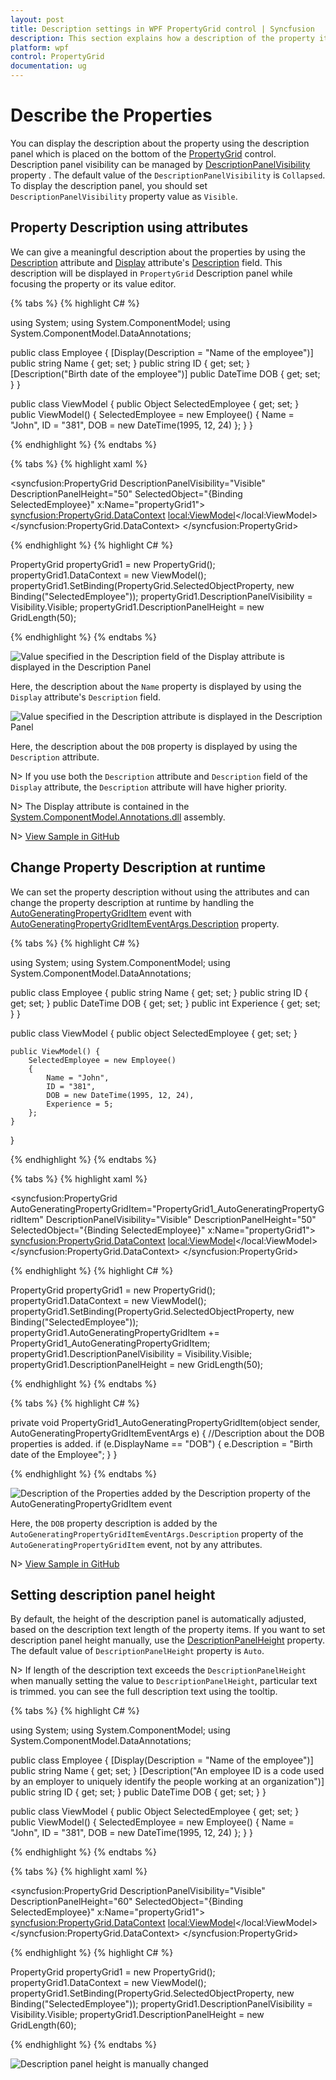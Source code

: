 ```yaml
---
layout: post
title: Description settings in WPF PropertyGrid control | Syncfusion
description: This section explains how a description of the property item has been added through attributes in the WPF PropertyGrid control.
platform: wpf
control: PropertyGrid 
documentation: ug
---
```


# Describe the Properties

You can display the description about the property using the  description panel which is placed on the bottom of the [PropertyGrid](https://www.syncfusion.com/wpf-ui-controls/propertygrid) control. Description panel visibility can be managed by [DescriptionPanelVisibility](https://help.syncfusion.com/cr/wpf/Syncfusion.PropertyGrid.Wpf~Syncfusion.Windows.PropertyGrid.PropertyGrid~DescriptionPanelVisibility.html) property . The default value of the `DescriptionPanelVisibility` is `Collapsed`. To display the description panel, you should set `DescriptionPanelVisibility`  property value as `Visible`.

## Property Description using attributes

We can give a meaningful description about the properties by using the [Description](https://docs.microsoft.com/en-us/dotnet/api/system.componentmodel.descriptionattribute?view=netframework-4.8) attribute and [Display](https://docs.microsoft.com/en-us/dotnet/api/system.componentmodel.dataannotations.displayattribute?view=netframework-4.8) attribute's [Description](https://docs.microsoft.com/en-us/dotnet/api/system.componentmodel.dataannotations.displayattribute.description?view=netframework-4.8) field. This description will be displayed in `PropertyGrid` Description panel while focusing the property or its value editor.


{% tabs %}
{% highlight C# %}

using System;
using System.ComponentModel;
using System.ComponentModel.DataAnnotations;

public class Employee {
    [Display(Description = "Name of the employee")]
    public string Name { get; set; }
    public string ID { get; set; }
    [Description("Birth date of the employee")]
    public DateTime DOB { get; set; }
}

public class ViewModel {
    public Object SelectedEmployee { get; set; }
    public ViewModel() {
        SelectedEmployee = new Employee()
        {
            Name = "John",
            ID = "381",
            DOB = new DateTime(1995, 12, 24)
        };
    }
}
      
{% endhighlight %}
{% endtabs %} 

{% tabs %}
{% highlight xaml %}

<syncfusion:PropertyGrid DescriptionPanelVisibility="Visible" 
                         DescriptionPanelHeight="50"
                         SelectedObject="{Binding SelectedEmployee}"
                         x:Name="propertyGrid1">
    <syncfusion:PropertyGrid.DataContext>
        <local:ViewModel></local:ViewModel>
    </syncfusion:PropertyGrid.DataContext>
</syncfusion:PropertyGrid>

{% endhighlight %} 
{% highlight C# %}

PropertyGrid propertyGrid1 = new PropertyGrid();
propertyGrid1.DataContext = new ViewModel();
propertyGrid1.SetBinding(PropertyGrid.SelectedObjectProperty, new Binding("SelectedEmployee"));
propertyGrid1.DescriptionPanelVisibility = Visibility.Visible;
propertyGrid1.DescriptionPanelHeight = new GridLength(50);

{% endhighlight %} 
{% endtabs %} 

![Value specified in the Description field of the Display attribute is displayed in the Description Panel](Attribute-Images\Display-Description-Attribute.png)

Here, the description about the `Name` property  is displayed by using the `Display` attribute's `Description` field.

![Value specified in the Description attribute is displayed in the Description Panel](Attribute-Images\Description-Attribute.png)

Here, the description about the `DOB` property  is displayed by using the `Description` attribute.

N> If you use both the `Description` attribute and `Description` field of the `Display` attribute, the `Description` attribute will have higher priority.

N> The Display attribute is contained in the [System.ComponentModel.Annotations.dll](https://www.nuget.org/packages/System.ComponentModel.Annotations/) assembly.

N> [View Sample in GitHub](https://github.com/SyncfusionExamples/wpf-property-grid-examples/tree/master/Samples/Name-Description)

## Change Property Description at runtime

We can set the property description without using the attributes and can change the property description at runtime by handling the [AutoGeneratingPropertyGridItem](https://help.syncfusion.com/cr/wpf/Syncfusion.PropertyGrid.Wpf~Syncfusion.Windows.PropertyGrid.PropertyGrid~AutoGeneratingPropertyGridItem_EV.html)  event with [AutoGeneratingPropertyGridItemEventArgs.Description](https://help.syncfusion.com/cr/wpf/Syncfusion.PropertyGrid.Wpf~Syncfusion.Windows.PropertyGrid.AutoGeneratingPropertyGridItemEventArgs~Description.html) property.

{% tabs %}
{% highlight C# %}

using System;
using System.ComponentModel;
using System.ComponentModel.DataAnnotations;

public class Employee {
    public string Name { get; set; }
    public string ID { get; set; }
    public DateTime DOB { get; set; }
    public int Experience { get; set; }
}

public class ViewModel {
    public object SelectedEmployee { get; set; }

    public ViewModel() {
        SelectedEmployee = new Employee()
        {
            Name = "John",
            ID = "381",
            DOB = new DateTime(1995, 12, 24),
            Experience = 5;
        };
    }
}

{% endhighlight %} 
{% endtabs %} 

{% tabs %}
{% highlight xaml %}

<syncfusion:PropertyGrid AutoGeneratingPropertyGridItem="PropertyGrid1_AutoGeneratingPropertyGridItem"
                         DescriptionPanelVisibility="Visible" 
                         DescriptionPanelHeight="50"
                         SelectedObject="{Binding SelectedEmployee}"
                         x:Name="propertyGrid1">
    <syncfusion:PropertyGrid.DataContext>
        <local:ViewModel></local:ViewModel>
    </syncfusion:PropertyGrid.DataContext>
</syncfusion:PropertyGrid>

{% endhighlight %} 
{% highlight C# %}

PropertyGrid propertyGrid1 = new PropertyGrid();
propertyGrid1.DataContext = new ViewModel();
propertyGrid1.SetBinding(PropertyGrid.SelectedObjectProperty, new Binding("SelectedEmployee"));
propertyGrid1.AutoGeneratingPropertyGridItem += PropertyGrid1_AutoGeneratingPropertyGridItem;
propertyGrid1.DescriptionPanelVisibility = Visibility.Visible;
propertyGrid1.DescriptionPanelHeight = new GridLength(50);

{% endhighlight %} 
{% endtabs %} 

{% tabs %}
{% highlight C# %}

private void PropertyGrid1_AutoGeneratingPropertyGridItem(object sender, AutoGeneratingPropertyGridItemEventArgs e) {
    //Description about the DOB properties is added.
    if (e.DisplayName == "DOB") {
        e.Description = "Birth date of the Employee";
    }
}

{% endhighlight %} 
{% endtabs %} 

![Description of the Properties added by the Description property of the AutoGeneratingPropertyGridItem event](Attribute-Images\Description-AutoGeneratingPropertyGridItem.png)

Here, the `DOB` property description is added by the `AutoGeneratingPropertyGridItemEventArgs.Description` property of the `AutoGeneratingPropertyGridItem` event, not by any attributes.

N> [View Sample in GitHub](https://github.com/SyncfusionExamples/wpf-property-grid-examples/tree/master/Samples/AutoGeneratingPropertyGridItem%20event)

## Setting description panel height

By default, the height of the description panel is automatically adjusted, based on the description text length of the property items. If you want to set description panel height manually, use the [DescriptionPanelHeight](https://help.syncfusion.com/cr/wpf/Syncfusion.PropertyGrid.Wpf~Syncfusion.Windows.PropertyGrid.PropertyGrid~DescriptionPanelHeight.html) property. The default value of `DescriptionPanelHeight` property is `Auto`.

N> If length of the description text exceeds the `DescriptionPanelHeight` when manually setting the value to `DescriptionPanelHeight`, particular text is trimmed. you can see the full description text using the tooltip.

{% tabs %}
{% highlight C# %}

using System;
using System.ComponentModel;
using System.ComponentModel.DataAnnotations;

public class Employee {
    [Display(Description = "Name of the employee")]
    public string Name { get; set; }
    [Description("An employee ID is a code used by an employer to uniquely identify the people working at an organization")]
    public string ID { get; set; }
    public DateTime DOB { get; set; }
}

public class ViewModel {
    public Object SelectedEmployee { get; set; }
    public ViewModel() {
        SelectedEmployee = new Employee()
        {
            Name = "John",
            ID = "381",
            DOB = new DateTime(1995, 12, 24)
        };
    }
}
      
{% endhighlight %}
{% endtabs %} 

{% tabs %}
{% highlight xaml %}

<syncfusion:PropertyGrid DescriptionPanelVisibility="Visible" 
                         DescriptionPanelHeight="60"
                         SelectedObject="{Binding SelectedEmployee}"
                         x:Name="propertyGrid1">
    <syncfusion:PropertyGrid.DataContext>
        <local:ViewModel></local:ViewModel>
    </syncfusion:PropertyGrid.DataContext>
</syncfusion:PropertyGrid>

{% endhighlight %} 
{% highlight C# %}

PropertyGrid propertyGrid1 = new PropertyGrid();
propertyGrid1.DataContext = new ViewModel();
propertyGrid1.SetBinding(PropertyGrid.SelectedObjectProperty, new Binding("SelectedEmployee"));
propertyGrid1.DescriptionPanelVisibility = Visibility.Visible;
propertyGrid1.DescriptionPanelHeight = new GridLength(60);

{% endhighlight %} 
{% endtabs %}

![Description panel height is manually changed](Attribute-Images\DescriptionPanelHeight.png)

